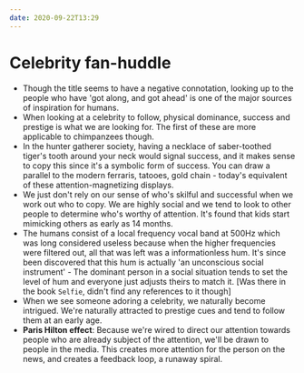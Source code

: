 ```yaml
---
date: 2020-09-22T13:29
---
```


# Celebrity fan-huddle


- Though the title seems to have a negative connotation, looking up to the people who have 'got along, and got ahead' is one of the major sources of inspiration for humans.
- When looking at a celebrity to follow, physical dominance, success and prestige is what we are looking for. The first of these are more applicable to chimpanzees though.
- In the hunter gatherer society, having a necklace of saber-toothed tiger's tooth around your neck would signal success, and it makes sense to copy this since it's a symbolic form of success. You can draw a parallel to the modern ferraris, tatooes, gold chain - today's equivalent of these attention-magnetizing displays.
- We just don't rely on our sense of who's skilful and successful when we work out who to copy. We are highly social and we tend to look to other people to determine who's worthy of attention. It's found that kids start mimicking others as early as 14 months. 
- The humans consist of a local frequency vocal band at 500Hz which was long considered useless because when the higher frequencies were filtered out, all that was left was a informationless hum. It's since been discovered that this hum is actually 'an unconscious social instrument' - The dominant person in a social situation tends to set the level of hum and everyone just adjusts theirs to match it. [Was there in the book `Selfie`, didn't find any references to it though]
- When we see someone adoring a celebrity, we naturally become intrigued. We're naturally attracted to prestige cues and tend to follow them at an early age.
- **Paris Hilton effect**: Because we're wired to direct our attention towards people who are already subject of the attention, we'll be drawn to people in the media. This creates more attention for the person on the news, and creates a feedback loop, a runaway spiral.

